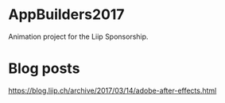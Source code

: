 # AppBuilders2017
Animation project for the Liip Sponsorship.

# Blog posts
https://blog.liip.ch/archive/2017/03/14/adobe-after-effects.html

